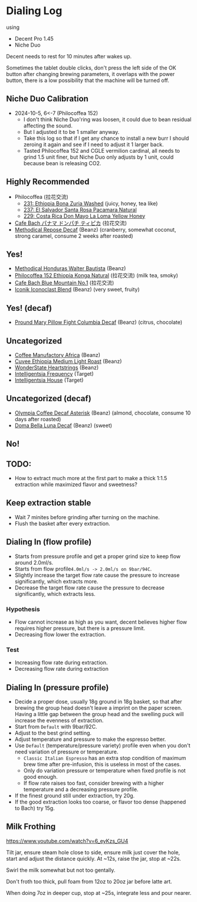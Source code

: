 # Dialing Log

using

- Decent Pro 1.45
- Niche Duo

Decent needs to rest for 10 minutes after wakes up.

Sometimes the tablet double clicks, don't press the left side of the OK button after changing brewing parameters, it overlaps with the power button, there is a low possibility that the machine will be turned off. 

## Niche Duo Calibration

- 2024-10-5, 6<-7 (Philocoffea 152)
  - I don't think Niche Duo'ring was loosen, it could due to bean residual affecting the sound.
  - But I adjusted it to be 1 smaller anyway.
  - Take this log so that if I get any chance to install a new burr I should zeroing it again and see if I need to adjust it 1 larger back.
  - Tasted Philocoffea 152 and CGLE vermilion cardinal, all needs to grind 1.5 unit finer, but Niche Duo only adjusts by 1 unit, could because bean is releasing CO2.

## Highly Recommended

- Philocoffea (拉花交流)
  - [231: Ethiopia Bona Zuria Washed](./2024-11/Philocoffea-231.md) (juicy, honey, tea like)
  - [237: El Salvador Santa Rosa Pacamara Natural](./2024-12/Philocoffea-237.md)
  - [229: Costa Rica Don Mayo La Loma Yellow Honey](./2024-12/Philocoffea-229.md)
- [Cafe Bach パナマ ドンパチ ティピカ](./2024-10/Cafe-Bach-Panama-Donpachi-Teppika.md) (拉花交流)
- [Methodical Repose Decaf](./2024-10/Methodical-Repose-Decaf.md) (Beanz) (cranberry, somewhat coconut, strong caramel, consume 2 weeks after roasted)

## Yes!

- [Methodical Honduras Walter Bautista](./2024-12/Methodical-Honduras.md) (Beanz)
- [Philocoffea 152 Ethiopia Konga Natural](./2024-11/Philocoffea-152.md) (拉花交流) (milk tea, smoky)
- [Cafe Bach Blue Mountain No.1](./2024-10/Cafe-Bach-Blue-Mountain-No1.md) (拉花交流)
- [Iconik Iconoclast Blend](./2024-09/Iconik-Iconoclast-Blend.md) (Beanz) (very sweet, fruity)

## Yes! (decaf)

- [Pround Mary Pillow Fight Columbia Decaf](./2024-09/Proud-Mary-Pillow-Fight-Columbia-Decaf.md) (Beanz) (citrus, chocolate)

## Uncategorized

- [Coffee Manufactory Africa](./2024-11/Coffee-Manufactory-Africa.md) (Beanz)
- [Cuvee Ethiopia Medium Light Roast](./2024-11/Cuvee-Ethiopia.md) (Beanz)
- [WonderState Heartstrings](./2024-09/WonderState-Heartstrings.md) (Beanz)
- [Intelligentsia Frequency](./2024-09/Intelligentsia-Frequency.md) (Target)
- [Intelligentsia House](./2024-09/Intelligentsia-House.md) (Target)

## Uncategorized (decaf)

- [Olympia Coffee Decaf Asterisk](./2024-12/Olympia-Coffee-Decaf-Asterisk.md) (Beanz) (almond, chocolate, consume 10 days after roasted)
- [Doma Bella Luna Decaf](./2024-09/Doma-Bella-Luna-Decaf.md) (Beanz) (sweet)

## No!

## TODO:

- How to extract much more at the first part to make a thick 1:1.5 extraction while maximized flavor and sweetness?

## Keep extraction stable

- Wait 7 minites before grinding after turning on the machine.
- Flush the basket after every extraction.

## Dialing In (flow profile)

- Starts from pressure profile and get a proper grind size to keep flow around 2.0ml/s.
- Starts from flow profile`4.0ml/s -> 2.0ml/s on 9bar/94C`.
- Slightly increase the target flow rate cause the pressure to increase significantly, which extracts more.
- Decrease the target flow rate cause the pressure to decrease significantly, which extracts less.

### Hypothesis

- Flow cannot increase as high as you want, decent believes higher flow requires higher pressure, but there is a pressure limit.
- Decreasing flow lower the extraction.

### Test

- Increasing flow rate during extraction.
- Decreasing flow rate during extraction

## Dialing In (pressure profile)

- Decide a proper dose, usually 18g ground in 18g basket, so that after brewing the group head doesn't leave a imprint on the paper screen. Having a little gap between the group head and the swelling puck will increase the evenness of extraction.
- Start from `Default` with 9bar/92C.
- Adjust to the best grind setting.
- Adjust temperature and pressure to make the espresso better.
- Use `Default` (temperature/pressure variety) profile even when you don't need variation of pressure or temperature.
  - `Classic Italian Espresso` has an extra stop condition of maximum brew time after pre-infusion, this is useless in most of the cases.
  - Only do variation pressure or temperature when fixed profile is not good enough.
  - If flow rate raises too fast, consider brewing with a higher temperature and a decreasing pressure profile.
- If the finest ground still under extraction, try 20g.
- If the good extraction looks too coarse, or flavor too dense (happened to Bach) try 15g.

## Milk Frothing

https://www.youtube.com/watch?v=6_eyKzs_GU4

Tilt jar,
ensure steam hole close to side,
ensure milk just cover the hole,
start and adjust the distance quickly.
At \~12s, raise the jar, stop at \~22s.

Swirl the milk somewhat but not too gentally.

Don't froth too thick,
pull foam from 12oz to 20oz jar before latte art.

When doing 7oz in deeper cup,
stop at \~25s,
integrate less and pour nearer.
